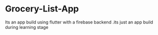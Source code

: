 # Grocery-List-App
Its an app build using flutter with a firebase backend .its just an app build during learning stage
